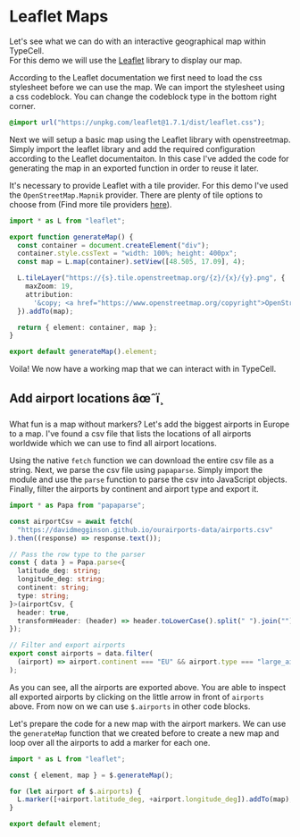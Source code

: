 # Leaflet Maps

Let's see what we can do with an interactive geographical map within TypeCell.  
For this demo we will use the <a href="https://leafletjs.com/" target="_blank">Leaflet</a> library to display our map.

According to the Leaflet documentation we first need to load the css stylesheet before we can use the map. We can import the stylesheet using a css codeblock. You can change the codeblock type in the bottom right corner.

```css
@import url("https://unpkg.com/leaflet@1.7.1/dist/leaflet.css");
```

Next we will setup a basic map using the Leaflet library with openstreetmap.  
Simply import the leaflet library and add the required configuration according to the Leaflet documentaiton.
In this case I've added the code for generating the map in an exported function in order to reuse it later.

It's necessary to provide Leaflet with a tile provider. For this demo I've used the `OpenStreetMap.Mapnik` provider.
There are plenty of tile options to choose from (Find more tile providers <a href="https://leaflet-extras.github.io/leaflet-providers/preview/" target="_blank">here</a>).

```typescript
import * as L from "leaflet";

export function generateMap() {
  const container = document.createElement("div");
  container.style.cssText = "width: 100%; height: 400px";
  const map = L.map(container).setView([48.505, 17.09], 4);

  L.tileLayer("https://{s}.tile.openstreetmap.org/{z}/{x}/{y}.png", {
    maxZoom: 19,
    attribution:
      '&copy; <a href="https://www.openstreetmap.org/copyright">OpenStreetMap</a> contributors',
  }).addTo(map);

  return { element: container, map };
}

export default generateMap().element;
```

Voila! We now have a working map that we can interact with in TypeCell.

## Add airport locations âœˆï¸

What fun is a map without markers? Let's add the biggest airports in Europe to a map.
I've found a csv file that lists the locations of all airports worldwide which we can use to find all airport locations.

Using the native `fetch` function we can download the entire csv file as a string. Next, we parse the csv file using `papaparse`. Simply import the module and use the `parse` function to parse the csv into JavaScript objects. Finally, filter the airports by continent and airport type and export it.

```typescript
import * as Papa from "papaparse";

const airportCsv = await fetch(
  "https://davidmegginson.github.io/ourairports-data/airports.csv"
).then((response) => response.text());

// Pass the row type to the parser
const { data } = Papa.parse<{
  latitude_deg: string;
  longitude_deg: string;
  continent: string;
  type: string;
}>(airportCsv, {
  header: true,
  transformHeader: (header) => header.toLowerCase().split(" ").join(""),
});

// Filter and export airports
export const airports = data.filter(
  (airport) => airport.continent === "EU" && airport.type === "large_airport"
);
```

As you can see, all the airports are exported above. You are able to inspect all exported airports by clicking on the little arrow in front of `airports` above. From now on we can use `$.airports` in other code blocks.

Let's prepare the code for a new map with the airport markers. We can use the `generateMap` function that we created before to create a new map and loop over all the airports to add a marker for each one.

```typescript
import * as L from "leaflet";

const { element, map } = $.generateMap();

for (let airport of $.airports) {
  L.marker([+airport.latitude_deg, +airport.longitude_deg]).addTo(map);
}

export default element;
```
